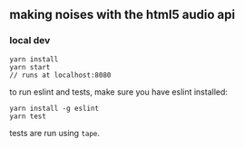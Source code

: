 ## making noises with the html5 audio api

### local dev
```
yarn install
yarn start
// runs at localhost:8080
```

to run eslint and tests, make sure you have eslint installed:
```
yarn install -g eslint
yarn test
```

tests are run using `tape`.